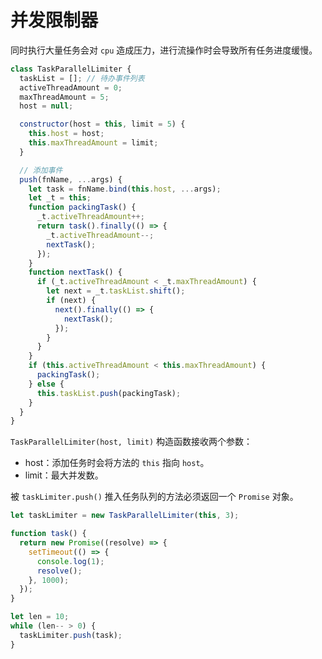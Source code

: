 <author-info date="1639123644439"></author-info>

# 并发限制器

同时执行大量任务会对 `cpu` 造成压力，进行流操作时会导致所有任务进度缓慢。

```js
class TaskParallelLimiter {
  taskList = []; // 待办事件列表
  activeThreadAmount = 0;
  maxThreadAmount = 5;
  host = null;

  constructor(host = this, limit = 5) {
    this.host = host;
    this.maxThreadAmount = limit;
  }

  // 添加事件
  push(fnName, ...args) {
    let task = fnName.bind(this.host, ...args);
    let _t = this;
    function packingTask() {
      _t.activeThreadAmount++;
      return task().finally(() => {
        _t.activeThreadAmount--;
        nextTask();
      });
    }
    function nextTask() {
      if (_t.activeThreadAmount < _t.maxThreadAmount) {
        let next = _t.taskList.shift();
        if (next) {
          next().finally(() => {
            nextTask();
          });
        }
      }
    }
    if (this.activeThreadAmount < this.maxThreadAmount) {
      packingTask();
    } else {
      this.taskList.push(packingTask);
    }
  }
}
```

`TaskParallelLimiter(host, limit)` 构造函数接收两个参数：

- host：添加任务时会将方法的 `this` 指向 `host`。
- limit：最大并发数。

被 `taskLimiter.push()` 推入任务队列的方法必须返回一个 `Promise` 对象。

```js
let taskLimiter = new TaskParallelLimiter(this, 3);

function task() {
  return new Promise((resolve) => {
    setTimeout(() => {
      console.log(1);
      resolve();
    }, 1000);
  });
}

let len = 10;
while (len-- > 0) {
  taskLimiter.push(task);
}
```
